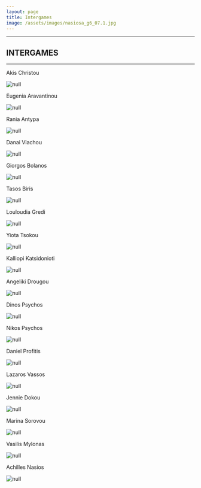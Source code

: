 ```yaml
---
layout: page
title: Intergames
image: /assets/images/nasiosa_g6_07.1.jpg
---
```

- - -

## **INTERGAMES**

- - -

Akis Christou

![null](/assets/images/christoua_i-g.jpg)

Eugenia Aravantinou

![null](/assets/images/aravantinoue-i-g.jpg)

Rania Antypa

![null](/assets/images/antypar_i_g.jpg)

Danai Vlachou

![null](/assets/images/vlachoud_i-g.jpg)

Giorgos Bolanos

![null](/assets/images/bolanosg_i-g.jpg)

Tasos Biris

![null](/assets/images/birisa_g9pr..jpg)

Louloudia Gredi

![null](/assets/images/gredilou-i-g.jpg)

Yiota Tsokou

![null](/assets/images/tsokoug_i-g.jpg)

Kalliopi Katsidonioti

![null](/assets/images/katsidoniotik_i-g.jpg)

Angeliki Drougou

![null](/assets/images/drougoua_gpr.jpg)

Dinos Psychos

![null](/assets/images/psichosd_i-g.jpg)

Nikos Psychos

![null](/assets/images/psichosn_i-g.jpg)

Daniel Profitis

![null](/assets/images/profitisd-i-g.jpg)

Lazaros Vassos

![null](/assets/images/vassosl-i-g.jpg)

Jennie Dokou

![null](/assets/images/dokouj-i-g.jpg)

Marina Sorovou

![null](/assets/images/sorovoum-i-g.jpg)

Vasilis Mylonas

![null](/assets/images/mylonasv-i-g.jpg)

Achilles Nasios

![null](/assets/images/nasiosa_i-g.jpg)
